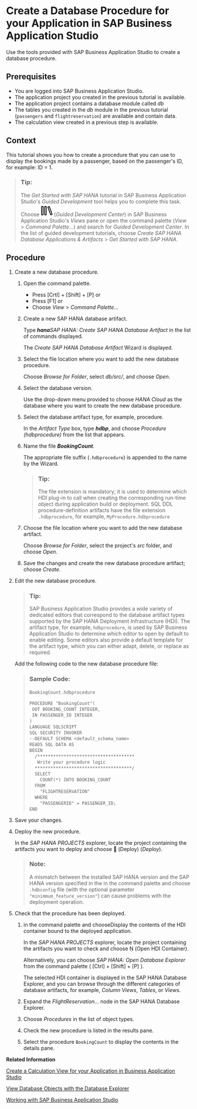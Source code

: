 <!-- loiod13c960b96ed47439cdc4c4812593ad8 -->

<link rel="stylesheet" type="text/css" href="../css/sap-icons.css"/>

# Create a Database Procedure for your Application in SAP Business Application Studio

Use the tools provided with SAP Business Application Studio to create a database procedure.



<a name="loiod13c960b96ed47439cdc4c4812593ad8__prereq_tql_yyh_qmb"/>

## Prerequisites

-   You are logged into SAP Business Application Studio.
-   The application project you created in the previous tutorial is available.
-   The application project contains a database module called *db*
-   The tables you created in the *db* module in the previous tutorial \(`passengers` and `flightreservation`\) are available and contain data.
-   The calculation view created in a previous step is available.



## Context

This tutorial shows you how to create a procedure that you can use to display the bookings made by a passenger, based on the passenger's ID, for example: ID = 1.

> ### Tip:  
> The *Get Started with SAP HANA* tutorial in SAP Business Application Studio's *Guided Development* tool helps you to complete this task. Choose ![](images/BAS_icon_GuidedDevCenter_b7736b4.svg) \(*Guided Development Center*\) in SAP Business Application Studio's *Views* pane or open the command palette \(*View* \> *Command Palette...*\) and search for *Guided Development Center*. In the list of guided development tutorials, choose *Create SAP HANA Database Applications & Artifacts* \> *Get Started with SAP HANA*.



## Procedure

1.  Create a new database procedure.

    1.  Open the command palette.

        -   Press  [Crtl\] + [Shift\] + [P\]  or
        -   Press [F1\] or
        -   Choose *View* \> *Command Palette...*

    2.  Create a new SAP HANA database artifact.

        Type ***hana****SAP HANA: Create SAP HANA Database Artifact* in the list of commands displayed.

        The *Create SAP HANA Database Artifact* Wizard is displayed.

    3.  Select the file location where you want to add the new database procedure.

        Choose *Browse for Folder*, select *db/src/*, and choose *Open*.

    4.  Select the database version.

        Use the drop-down menu provided to choose *HANA Cloud* as the database where you want to create the new database procedure.

    5.  Select the database artifact type, for example, procedure.

        In the *Artifact Type* box, type ***hdbp***, and choose *Procedure \(hdbprocedure\)* from the list that appears.

    6.  Name the file ***BookingCount***.

        The appropriate file suffix \(`.hdbprocedure`\) is appended to the name by the Wizard.

        > ### Tip:  
        > The file extension is mandatory; it is used to determine which HDI plug-in to call when creating the corresponding run-time object during application build or deployment. SQL DDL procedure-definition artifacts have the file extension `.hdbprocedure`, for example, `MyProcedure.hdbprocedure`

    7.  Choose the file location where you want to add the new database artifact.

        Choose *Browse for Folder*, select the project's *src* folder, and choose *Open*.

    8.  Save the changes and create the new database procedure artifact; choose *Create*.


2.  Edit the new database procedure.

    > ### Tip:  
    > SAP Business Application Studio provides a wide variety of dedicated editors that correspond to the database artifact types supported by the SAP HANA Deployment Infrastructure \(HDI\). The artifact type, for example, `hdbprocedure`, is used by SAP Business Application Studio to determine which editor to open by default to enable editing. Some editors also provide a default template for the artifact type, which you can either adapt, delete, or replace as required.

    Add the following code to the new database procedure file:

    > ### Sample Code:  
    > `BookingCount.hdbprocedure` 
    > 
    > ```
    > PROCEDURE "BookingCount"( 
    >  OUT BOOKING_COUNT INTEGER, 
    >  IN PASSENGER_ID INTEGER 
    > ) 
    > LANGUAGE SQLSCRIPT 
    > SQL SECURITY INVOKER 
    > --DEFAULT SCHEMA <default_schema_name> 
    > READS SQL DATA AS 
    > BEGIN 
    >   /************************************* 
    >    Write your procedure logic 
    >   *************************************/ 
    >   SELECT 
    >     COUNT(*) INTO BOOKING_COUNT 
    >   FROM 
    >     "FLIGHTRESERVATION" 
    >   WHERE 
    >     "PASSENGERID" = PASSENGER_ID; 
    > END 
    > ```

3.  Save your changes.

4.  Deploy the new procedure.

    In the *SAP HANA PROJECTS* explorer, locate the project containing the artifacts you want to deploy and choose <span class="FPA-icons"></span> \(Deploy\) \(*Deploy*\).

    > ### Note:  
    > A mismatch between the installed SAP HANA version and the SAP HANA version specified in the in the command palette and choose `.hdbconfig` file \(with the optional parameter `"minimmum_feature_version"`\) can cause problems with the deployment operation.

5.  Check that the procedure has been deployed.

    1.  in the command palette and chooseDisplay the contents of the HDI container bound to the deployed application.

        In the *SAP HANA PROJECTS* explorer, locate the project containing the artifacts you want to check and choose <span class="SAP-icons-watt"></span> \(Open HDI Container\).

        Alternatively, you can choose *SAP HANA: Open Database Explorer* from the command palette \( [Ctrl\] + [Shift\] + [P\] \).

        The selected HDI container is displayed in the SAP HANA Database Explorer, and you can browse through the different categories of database artifacts, for example, *Column Views*, *Tables*, or *Views*.

    2.  Expand the *FlightReservation...* node in the SAP HANA Database Explorer.

    3.  Choose *Procedures* in the list of object types.

    4.  Check the new procedure is listed in the results pane.

    5.  Select the procedure `BookingCount` to display the contents in the details pane.



**Related Information**  


[Create a Calculation View for your Application in Business Application Studio](create-a-calculation-view-for-your-application-in-business-application-studio-d74bfe7.md "Use the tools provided with Business Application Studio to create a calculation view.")

[View Database Objects with the Database Explorer](view-database-objects-with-the-database-explorer-0e5ac0b.md "Check the contents of your database with SAP HANA Database Explorer.")

[Working with SAP Business Application Studio](working-with-sap-business-application-studio-ebd3400.md "SAP Business Application Studio provides a modular development environment for the development of business applications for SAP HANA Cloud.")

